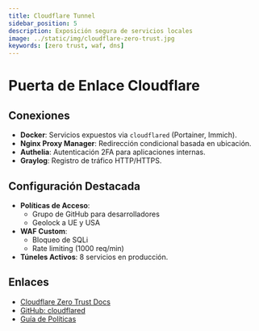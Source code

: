 ```yaml
---
title: Cloudflare Tunnel
sidebar_position: 5
description: Exposición segura de servicios locales
image: ../static/img/cloudflare-zero-trust.jpg
keywords: [zero trust, waf, dns]
---
```


# Puerta de Enlace Cloudflare

## Conexiones
- **Docker**: Servicios expuestos via `cloudflared` (Portainer, Immich).
- **Nginx Proxy Manager**: Redirección condicional basada en ubicación.
- **Authelia**: Autenticación 2FA para aplicaciones internas.
- **Graylog**: Registro de tráfico HTTP/HTTPS.

## Configuración Destacada
- **Políticas de Acceso**:
  - Grupo de GitHub para desarrolladores
  - Geolock a UE y USA
- **WAF Custom**:
  - Bloqueo de SQLi
  - Rate limiting (1000 req/min)
- **Túneles Activos**: 8 servicios en producción.

## Enlaces
- [Cloudflare Zero Trust Docs](https://developers.cloudflare.com/cloudflare-one/)
- [GitHub: cloudflared](https://github.com/cloudflare/cloudflared)
- [Guía de Políticas](docs/homelab/security/access-policies)